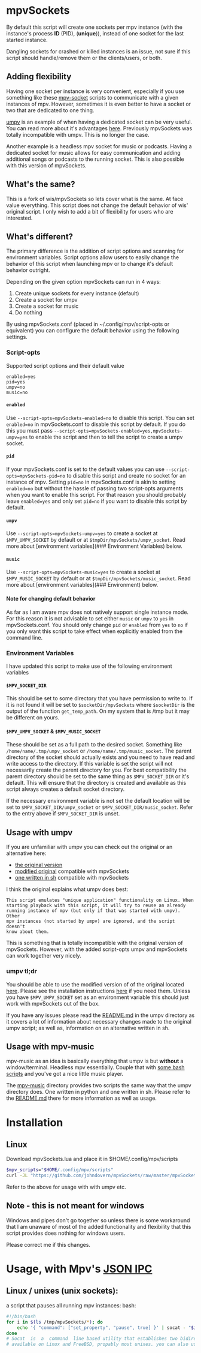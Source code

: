 # mpvSockets
By default this script will create one sockets per mpv instance (with the
instance's process **ID** (PID), (**unique**)), instead of one socket for the
last started instance.

Dangling sockets for crashed or killed instances is an issue, not sure if this
script should handle/remove them or the clients/users, or both.

## Adding flexibility
Having one socket per instance is very convenient, especially if you use
something like these [mpv-socket](https://github.com/johndovern/mpv-sockets)
scripts to communicate with a given instances of mpv. However, sometimes it is
even better to have a socket or two that are dedicated to one thing.

[umpv](https://github.com/mpv-player/mpv/blob/master/TOOLS/umpv) is an example
of when having a dedicated socket can be very useful. You can read more about
it's advantages [here](umpv). Previously mpvSockets was totally
incompatible with umpv. This is no longer the case.

Another example is a headless mpv socket for music or podcasts. Having a
dedicated socket for music allows for easy communication and adding additional
songs or podcasts to the running socket. This is also possible with this
version of mpvSockets.

## What's the same?
This is a fork of wis/mpvSockets so lets cover what is the same. At face value
everything. This script does not change the default behavior of wis' original
script. I only wish to add a bit of flexibility for users who are interested.

## What's different?
The primary difference is the addition of script options and scanning for
environment variables. Script options allow users to easily change the behavior
of this script when launching mpv or to change it's default behavior outright.

Depending on the given option mpvSockets can run in 4 ways:

  1. Create unique sockets for every instance (default)
  2. Create a socket for umpv
  3. Create a socket for music
  4. Do nothing

By using mpvSockets.conf (placed in ~/.config/mpv/script-opts or
equivalent) you can configure the default behavior using the following
settings.

### Script-opts
Supported script options and their default value
```
enabled=yes
pid=yes
umpv=no
music=no
```

#### `enabled`
Use `--script-opts=mpvSockets-enabled=no` to disable this script. You can set `enabled=no` in mpvSockets.conf to disable this script by default. If you do this you must pass `--script-opts=mpvSockets-enabled=yes,mpvSockets-umpv=yes` to enable the script and then to tell the script to create a umpv socket.

#### `pid`
If your mpvSockets.conf is set to the default values you can use
`--script-opts=mpvSockets-pid=no` to disable this script and create no
socket for an instance of mpv. Setting `pid=no` in mpvSockets.conf is
akin to setting `enabled=no` but without the hassle of passing two
script-opts arguments when you want to enable this script. For that
reason you should probably leave `enabled=yes` and only set `pid=no` if
you want to disable this script by default.

#### `umpv`
Use `--script-opts=mpvSockets-umpv=yes` to create a socket at `$MPV_UMPV_SOCKET`
by default or at `$tmpDir/mpvSockets/umpv_socket`. Read more about
[environment variables](### Environment Variables) below.

#### `music`
Use `--script-opts=mpvSockets-music=yes` to create a socket at
`$MPV_MUSIC_SOCKET` by default or at `$tmpDir/mpvSockets/music_socket`.
Read more about [environment variables](### Environment) below.

#### Note for changing default behavior
As far as I am aware mpv does not natively support single instance mode.
For this reason it is not advisable to set either `music` or `umpv` to
`yes` in mpvSockets.conf. You should only change `pid` or `enabled` from
`yes` to `no` if you only want this script to take effect when explicitly
enabled from the command line.

### Environment Variables
I have updated this script to make use of the following environment variables

#### `$MPV_SOCKET_DIR`
This should be set to some directory that you have permission to write
to. If it is not found it will be set to `$socketDir/mpvSockets` where
`$socketDir` is the output of the function `get_temp_path`. On my system
that is /tmp but it may be different on yours.

#### `$MPV_UMPV_SOCKET` & `$MPV_MUSIC_SOCKET`
These should be set as a full path to the desired socket. Something like
`/home/name/.tmp/umpv_socket` or `/home/name/.tmp/music_socket`. The
parent directory of the socket should actually exists and you need to
have read and write access to the directory. If this variable is set the
script will not necessarily create the parent directory for you. For best
compatibility the parent directory should be set to the same thing as
`$MPV_SOCKET_DIR` or it's default. This will ensure that the directory is
created and available as this script always creates a default socket
directory.

If the necessary environment variable is not set the default location
will be set to `$MPV_SOCKET_DIR/umpv_socket` or
`$MPV_SOCKET_DIR/music_socket`. Refer to the entry above if
`$MPV_SOCKET_DIR` is unset.

## Usage with umpv
If you are unfamiliar with umpv you can check out the original or an
alternative here:

  - [the original version](https://github.com/mpv-player/mpv/blob/master/TOOLS/umpv)
  - [modified original](umpv/python/umpv) compatible with mpvSockets
  - [one written in sh](umpv/sh/umpv) compatible with mpvSockets

I think the original explains what umpv does best:

```
This script emulates "unique application" functionality on Linux. When
starting playback with this script, it will try to reuse an already
running instance of mpv (but only if that was started with umpv). Other
mpv instances (not started by umpv) are ignored, and the script doesn't
know about them.
```

This is something that is totally incompatible with the original version
of mpvSockets. However, with the added script-opts umpv and mpvSockets
can work together very nicely.

### umpv tl;dr
You should be able to use the modified version of of the original located
[here](umpv/python/umpv). Please see the installation instructions
[here](umpv/README.md#Installation) if you need them. Unless you have
`$MPV_UMPV_SOCKET` set as an environment variable this should just work
with mpvSockets out of the box.

If you have any issues please read the [README.md](umpv) in the umpv directory as
it covers a lot of information about necessary changes made to the original
umpv script; as well as, information on an alternative written in sh.

## Usage with mpv-music
mpv-music as an idea is basically everything that umpv is but
__**without**__ a window/terminal. Headless mpv essentially. Couple that
with [some bash scripts](https://github.com/johndovern/mpv-sockets) and
you've got a nice little music player.

The [mpv-music](mpv-music) directory provides two scripts the same way
that the umpv directory does. One written in python and one written in
sh. Please refer to the [README.md](mpv-music) there for more
information as well as usage.

# Installation
## Linux
Download mpvSockets.lua and place it in $HOME/.config/mpv/scripts

``` bash
$mpv_scripts="$HOME/.config/mpv/scripts"
curl -JL "https://github.com/johndovern/mpvSockets/raw/master/mpvSockets.lua" --create-dirs -o "$mpv_scripts/mpvSockets.lua"
```

Refer to the above for usage with with umpv etc.

## Note - this is not meant for windows
Windows and pipes don't go together so unless there is some workaround that I
am unaware of most of the added functionality and flexibility that this script
provides does nothing for windows users.

Please correct me if this changes.

# Usage, with Mpv's [JSON IPC](https://github.com/mpv-player/mpv/blob/master/DOCS/man/ipc.rst)
## Linux / unixes (unix sockets):
a script that pauses all running mpv instances:
bash:
``` bash
#!/bin/bash
for i in $(ls /tmp/mpvSockets/*); do
	echo '{ "command": ["set_property", "pause", true] }' | socat - "$i";
done
# Socat  is  a  command  line based utility that establishes two bidirec-tional byte streams  and	 transfers  data  between  them.
# available on Linux and FreeBSD, propably most unixes. you can also use
```
